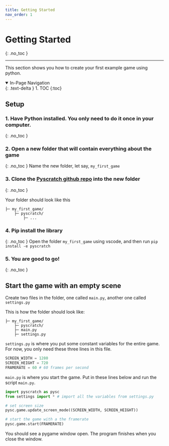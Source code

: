 ```yaml
---
title: Getting Started
nav_order: 1
---
```

# Getting Started 
{: .no_toc }

---
This section shows you how to create your first example game using python. 

<details open markdown="block">
  <summary>
    In-Page Navigation
  </summary>
  {: .text-delta }
1. TOC
{:toc}
</details>

## Setup 
### 1. Have Python installed. You only need to do it once in your computer. 
{: .no_toc }


### 2. Open a new folder that will contain everything about the game 
{: .no_toc }
Name the new folder, let say, `my_first_game`


### 3. Clone the [Pyscratch github repo](https://github.com/kwdChan/pyscratch) into the new folder 
{: .no_toc }


Your folder should look like this

```
├─ my_first_game/
    ├─ pyscratch/
        ├─ ...
```

### 4. Pip install the library 
{: .no_toc }
Open the folder `my_first_game` using vscode, and then run 
`pip install -e pyscratch`


### 5. You are good to go!  
{: .no_toc }



## Start the game with an empty scene
Create two files in the folder, one called `main.py`, another one called `settings.py` 

This is how the folder should look like:
```
├─ my_first_game/
    ├─ pyscratch/
    ├─ main.py
    ├─ settings.py
```

`settings.py` is where you put some constant variables for the entire game. For now, you only need these three lines in this file.

```python
SCREEN_WIDTH = 1280
SCREEN_HEIGHT = 720
FRAMERATE = 60 # 60 frames per second
```
`main.py` is where you start the game. Put in these lines below and run the script `main.py`. 

```python
import pyscratch as pysc
from settings import * # import all the variables from settings.py

# set screen size
pysc.game.update_screen_mode((SCREEN_WIDTH, SCREEN_HEIGHT)) 

# start the game with a the framerate
pysc.game.start(FRAMERATE) 
```

You should see a pygame window open. The program finishes when you close the window. 